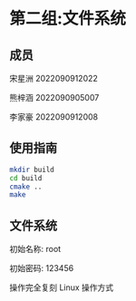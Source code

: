 # 第二组:文件系统

## 成员

宋星洲 2022090912022

熊梓涵 2022090905007

李家豪 2022090912008

## 使用指南

```sh
mkdir build
cd build
cmake ..
make
```

## 文件系统

初始名称: root

初始密码: 123456

操作完全复刻 Linux 操作方式
